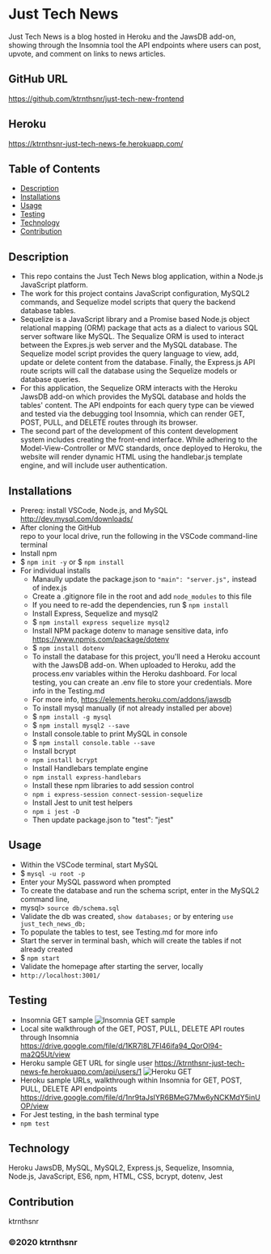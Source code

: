 ﻿# Just Tech News
Just Tech News is a blog hosted in Heroku and the JawsDB add-on, showing through the Insomnia tool the API endpoints where users can post, upvote, and comment on links to news articles.

## GitHub URL
https://github.com/ktrnthsnr/just-tech-new-frontend

## Heroku
https://ktrnthsnr-just-tech-news-fe.herokuapp.com/

## Table of Contents
* [Description](#description)
* [Installations](#installations)
* [Usage](#usage)
* [Testing](#testing)
* [Technology](#technology)
* [Contribution](#contribution)

## Description
- This repo contains the Just Tech News blog application, within a Node.js JavaScript platform. 
- The work for this project contains JavaScript configuration, MySQL2 commands, and Sequelize model scripts that query the backend database tables.
- Sequelize is a JavaScript library and a Promise based Node.js object relational mapping (ORM) package that acts as a dialect to various SQL server software like MySQL. The Sequalize ORM is used to interact between the Expres.js web server and the MySQL database. The Sequelize model script provides the query language to view, add, update or delete content from the database. Finally, the Express.js API route scripts will call the database using the Sequelize models or database queries. 
- For this application, the Sequelize ORM interacts with the Heroku JawsDB add-on which provides the MySQL database and holds the tables' content. The API endpoints for each query type can be viewed and tested via the debugging tool Insomnia, which can render GET, POST, PULL, and DELETE routes through its browser.
- The second part of the development of this content development system includes creating the front-end interface. While adhering to the Model-View-Controller or MVC standards, once deployed to Heroku, the website will render dynamic HTML using the handlebar.js template engine, and will include user authentication.

## Installations
- Prereq: install VSCode, Node.js, and MySQL http://dev.mysql.com/downloads/
- After cloning the GitHub repo to your local drive, run the following in the VSCode command-line terminal
- Install npm
- $ `npm init -y` or $ `npm install`
- For individual installs
    - Manaully update the package.json to  `"main": "server.js",` instead of index.js
    - Create a .gitignore file in the root and add `node_modules` to this file
    - If you need to re-add the dependencies, run $ `npm install`
    - Install Express, Sequelize and mysql2
    - $ `npm install express sequelize mysql2`
    - Install NPM package dotenv to manage sensitive data, info https://www.npmjs.com/package/dotenv
    - $ `npm install dotenv`
    - To install the database for this project, you'll need a Heroku account with the JawsDB add-on. When uploaded to Heroku, add the process.env variables within the Heroku dashboard. For local testing, you can create an .env file to store your credentials. More info in the Testing.md
    - For more info, https://elements.heroku.com/addons/jawsdb
    - To install mysql manually (if not already installed per above)
    - $ `npm install -g mysql`
    - $ `npm install mysql2 --save`
    - Install console.table to print MySQL in console
    - $ `npm install console.table --save`
    - Install bcrypt 
    - `npm install bcrypt`
    - Install Handlebars template engine
    - `npm install express-handlebars`
    - Install these npm libraries to add session control
    - `npm i express-session connect-session-sequelize`
    - Install Jest to unit test helpers
    - `npm i jest -D`
    - Then update package.json to "test": "jest" 

## Usage
- Within the VSCode terminal, start MySQL
-   $ `mysql -u root -p`
- Enter your MySQL password when prompted
- To create the database and run the schema script, enter in the MySQL2 command line,
- mysql> `source db/schema.sql`
- Validate the db was created, `show databases;` or by entering `use just_tech_news_db;`
- To populate the tables to test, see Testing.md for more info
- Start the server in terminal bash, which will create the tables if not already created
- $ `npm start`
- Validate the homepage after starting the server, locally 
- `http://localhost:3001/`

## Testing
- Insomnia GET sample
![Insomnia GET sample](./img/getSamp.jpg "Insomnia GET sample")
- Local site walkthrough of the GET, POST, PULL, DELETE API routes through Insomnia
https://drive.google.com/file/d/1KR7l8L7FI46ifa94_QorOl94-ma2Q5Ut/view
- Heroku sample GET URL for single user https://ktrnthsnr-just-tech-news-fe.herokuapp.com/api/users/1
![Heroku GET](./img/heroku-justnews.jpg "Heroku GET")
- Heroku sample URLs, walkthrough within Insomnia for GET, POST, PULL, DELETE API endpoints
https://drive.google.com/file/d/1nr9taJsIYR6BMeG7Mw6yNCKMdY5inUOP/view
- For Jest testing, in the bash terminal type
- `npm test`


## Technology
Heroku JawsDB, MySQL, MySQL2, Express.js, Sequelize, Insomnia, Node.js, JavaScript, ES6, npm, HTML, CSS, bcrypt, dotenv, Jest

## Contribution
ktrnthsnr

### ©️2020 ktrnthsnr
